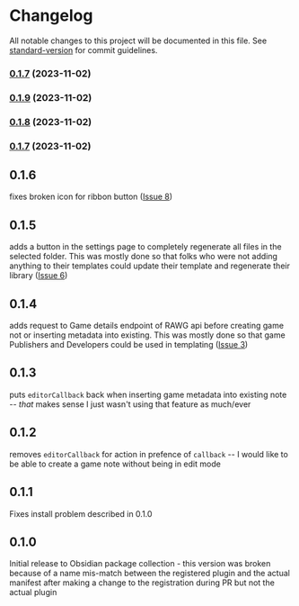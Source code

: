 # Changelog

All notable changes to this project will be documented in this file. See [standard-version](https://github.com/conventional-changelog/standard-version) for commit guidelines.

### [0.1.7](https://github.com/CMorooney/obsidian-game-search-plugin/compare/0.1.6...0.1.7) (2023-11-02)

### [0.1.9](https://github.com/CMorooney/obsidian-game-search-plugin/compare/0.1.6...0.1.9) (2023-11-02)

### [0.1.8](https://github.com/CMorooney/obsidian-game-search-plugin/compare/0.1.6...0.1.8) (2023-11-02)

### [0.1.7](https://github.com/CMorooney/obsidian-game-search-plugin/compare/0.1.6...0.1.7) (2023-11-02)

## 0.1.6
fixes broken icon for ribbon button ([Issue 8](https://github.com/CMorooney/obsidian-game-search-plugin/issues/8))

## 0.1.5
adds a button in the settings page to completely regenerate all files in the selected folder. This was mostly done so that folks who were not adding anything to their templates could update their template and regenerate their library ([Issue 6](https://github.com/CMorooney/obsidian-game-search-plugin/issues/6))

## 0.1.4
adds request to Game details endpoint of RAWG api before creating game not or inserting metadata into existing. This was mostly done so that game Publishers and Developers could be used in templating ([Issue 3](https://github.com/CMorooney/obsidian-game-search-plugin/issues/3))

## 0.1.3
puts `editorCallback` back when inserting game metadata into existing note -- _that_ makes sense I just wasn't using that feature as much/ever

## 0.1.2
removes `editorCallback` for action in prefence of `callback` -- I would like to be able to create a game note without being in edit mode

## 0.1.1
Fixes install problem described in 0.1.0

## 0.1.0
Initial release to Obsidian package collection - this version was broken because of a name mis-match between the registered plugin and the actual manifest after making a change to the registration during PR but not the actual plugin
